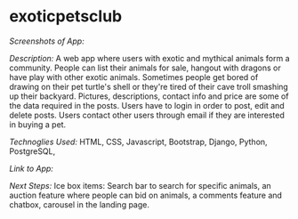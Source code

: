 # exoticpetsclub

*Screenshots of App:*


*Description:*
A web app where users with exotic and mythical animals form a community. People can list their animals for sale, hangout with dragons or have play with other exotic animals. Sometimes people get bored of drawing on their pet turtle's shell or they're tired of their cave troll smashing up their backyard. Pictures, descriptions, contact info and price are some of the data required in the posts. Users have to login in order to post, edit and delete posts. Users contact other users through email if they are interested in buying a pet. 

*Technoglies Used:*
HTML, CSS, Javascript, Bootstrap, Django, Python, PostgreSQL, 

*Link to App:*


*Next Steps:*
Ice box items: Search bar to search for specific animals, an auction feature where people can bid on animals, a comments feature and chatbox, carousel in the landing page. 

